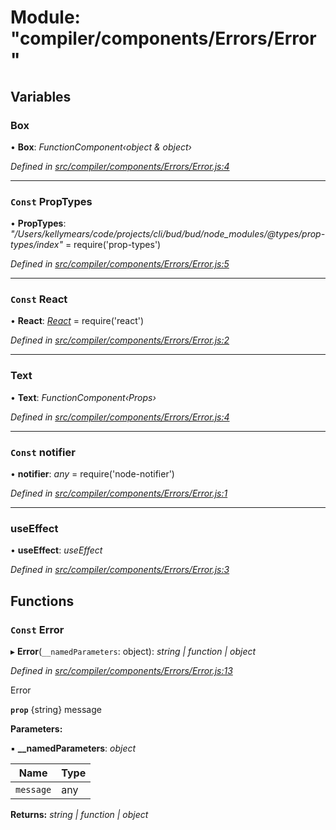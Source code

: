 # Module: "compiler/components/Errors/Error"

## Variables

###  Box

• **Box**: *FunctionComponent‹object & object›*

*Defined in [src/compiler/components/Errors/Error.js:4](https://github.com/roots/bud-support/blob/bd00b72/src/compiler/components/Errors/Error.js#L4)*

___

### `Const` PropTypes

• **PropTypes**: *"/Users/kellymears/code/projects/cli/bud/bud/node_modules/@types/prop-types/index"* = require('prop-types')

*Defined in [src/compiler/components/Errors/Error.js:5](https://github.com/roots/bud-support/blob/bd00b72/src/compiler/components/Errors/Error.js#L5)*

___

### `Const` React

• **React**: *[React](_compiler_hooks_usefocusstate_.md#const-react)* = require('react')

*Defined in [src/compiler/components/Errors/Error.js:2](https://github.com/roots/bud-support/blob/bd00b72/src/compiler/components/Errors/Error.js#L2)*

___

###  Text

• **Text**: *FunctionComponent‹Props›*

*Defined in [src/compiler/components/Errors/Error.js:4](https://github.com/roots/bud-support/blob/bd00b72/src/compiler/components/Errors/Error.js#L4)*

___

### `Const` notifier

• **notifier**: *any* = require('node-notifier')

*Defined in [src/compiler/components/Errors/Error.js:1](https://github.com/roots/bud-support/blob/bd00b72/src/compiler/components/Errors/Error.js#L1)*

___

###  useEffect

• **useEffect**: *useEffect*

*Defined in [src/compiler/components/Errors/Error.js:3](https://github.com/roots/bud-support/blob/bd00b72/src/compiler/components/Errors/Error.js#L3)*

## Functions

### `Const` Error

▸ **Error**(`__namedParameters`: object): *string | function | object*

*Defined in [src/compiler/components/Errors/Error.js:13](https://github.com/roots/bud-support/blob/bd00b72/src/compiler/components/Errors/Error.js#L13)*

Error

**`prop`** {string} message

**Parameters:**

▪ **__namedParameters**: *object*

Name | Type |
------ | ------ |
`message` | any |

**Returns:** *string | function | object*
